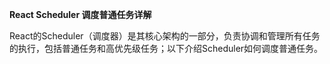 **React Scheduler 调度普通任务详解**

React的Scheduler（调度器）是其核心架构的一部分，负责协调和管理所有任务的执行，包括普通任务和高优先级任务；以下介绍Scheduler如何调度普通任务。
